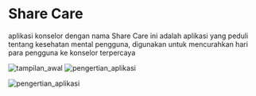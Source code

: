 # Share Care

aplikasi konselor dengan nama Share Care ini adalah aplikasi yang peduli tentang kesehatan mental pengguna,
digunakan untuk mencurahkan hari para pengguna ke konselor terpercaya 

![tampilan_awal](https://user-images.githubusercontent.com/75721670/178427964-a18e4a9a-2470-4016-890f-62a45705f6c3.jpg)
![pengertian_aplikasi](https://user-images.githubusercontent.com/75721670/178428029-ccc0f499-11f0-42c5-b82c-c1fd898f2052.jpg)

![pengertian_aplikasi](https://user-images.githubusercontent.com/75721670/178429064-7c7fe854-b336-4173-b423-347f4eb0a5f9.jpg)
